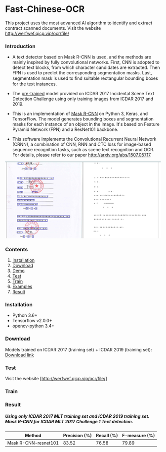 # Fast-Chinese-OCR
This project uses the most advanced AI algorithm to identify and extract contract scanned documents.
Visit the website http://werfwef.qicp.vip/ocr/file/

### Introduction
* A text detector based on Mask R-CNN is used, and the methods are mainly inspired by fully convolutional networks. First, CNN is adopted to detect text blocks, from which character candidates are extracted. Then FPN is used to predict the corresponding segmentation masks. Last, segmentation mask is used to ﬁnd suitable rectangular bounding boxes for the text instances. 

* The [pre-trained](https://arxiv.org/abs/1703.06870) model provided on ICDAR 2017 Incidental Scene Text Detection Challenge using only training images from ICDAR 2017 and 2019. 

* This is an implementation of [Mask R-CNN](https://arxiv.org/abs/1703.06870) on Python 3, Keras, and TensorFlow. The model generates bounding boxes and segmentation masks for each instance of an object in the image. It's based on Feature Pyramid Network (FPN) and a ResNet101 backbone.

* This software implements the Convolutional Recurrent Neural Network (CRNN), a combination of CNN, RNN and CTC loss for image-based sequence recognition tasks, such as scene text recognition and OCR. For details, please refer to our paper http://arxiv.org/abs/1507.05717.

![Instance Segmentation Sample](assets/sample.jpg)

### Contents
1. [Installation](#installation)
2. [Download](#download)
2. [Demo](#demo)
3. [Test](#train)
4. [Train](#test)
5. [Examples](#examples)
6. [Result](#result)
### Installation
* Python 3.6+
* Tensorflow v2.0.0+
* opencv-python 3.4+

### Download
Models trained on ICDAR 2017 (training set) + ICDAR 2019 (training set): [Download link](https://rrc.cvc.uab.es/)

### Test

Visit the website [http://werfwef.qicp.vip/ocr/file/]

### Train

### Result
##### Using only ICDAR 2017 MLT training set and ICDAR 2019 training set. Mask R-CNN for ICDAR MLT 2017 Challenge 1 Text detection.
|             Method | Precision (%) | Recall (%) | F-measure (%)             | 
| - | - | - | - |
| Mask R-CNN-resnet101 |      83.52       |      76.58      |      79.89      |
